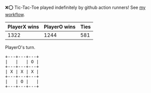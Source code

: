:x::o: Tic-Tac-Toe played indefinitely by github action runners! See [my workflow](.github/workflows/play.yaml).

|PlayerX wins|PlayerO wins|Ties|
|-|-|-|
|1322|1244|581|

PlayerO's turn.

<pre>
+---+---+---+
|   |   | O |
+---+---+---+
| X | X | X |
+---+---+---+
|   | O |   |
+---+---+---+
</pre>